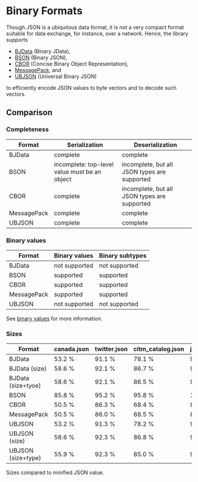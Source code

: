 # Binary Formats

Though JSON is a ubiquitous data format, it is not a very compact format suitable for data exchange, for instance, over
a network. Hence, the library supports

- [BJData](bjdata.md) (Binary JData),
- [BSON](bson.md) (Binary JSON),
- [CBOR](cbor.md) (Concise Binary Object Representation),
- [MessagePack](messagepack.md), and
- [UBJSON](ubjson.md) (Universal Binary JSON)

to efficiently encode JSON values to byte vectors and to decode such vectors.

## Comparison

### Completeness

| Format      | Serialization                                 | Deserialization                              |
|-------------|-----------------------------------------------|----------------------------------------------|
| BJData      | complete                                      | complete                                     |
| BSON        | incomplete: top-level value must be an object | incomplete, but all JSON types are supported |
| CBOR        | complete                                      | incomplete, but all JSON types are supported |
| MessagePack | complete                                      | complete                                     |
| UBJSON      | complete                                      | complete                                     |

### Binary values

| Format      | Binary values | Binary subtypes |
|-------------|---------------|-----------------|
| BJData      | not supported | not supported   |
| BSON        | supported     | supported       |
| CBOR        | supported     | supported       |
| MessagePack | supported     | supported       |
| UBJSON      | not supported | not supported   |

See [binary values](../binary_values.md) for more information.

### Sizes

| Format             | canada.json | twitter.json | citm_catalog.json | jeopardy.json |
|--------------------|-------------|--------------|-------------------|---------------|
| BJData             | 53.2 %      | 91.1 %       | 78.1 %            | 96.6 %        |
| BJData (size)      | 58.6 %      | 92.1 %       | 86.7 %            | 97.4 %        |
| BJData (size+tyoe) | 58.6 %      | 92.1 %       | 86.5 %            | 97.4 %        |
| BSON               | 85.8 %      | 95.2 %       | 95.8 %            | 106.7 %       |
| CBOR               | 50.5 %      | 86.3 %       | 68.4 %            | 88.0 %        |
| MessagePack        | 50.5 %      | 86.0 %       | 68.5 %            | 87.9 %        |
| UBJSON             | 53.2 %      | 91.3 %       | 78.2 %            | 96.6 %        |
| UBJSON (size)      | 58.6 %      | 92.3 %       | 86.8 %            | 97.4 %        |
| UBJSON (size+type) | 55.9 %      | 92.3 %       | 85.0 %            | 95.0 %        |

Sizes compared to minified JSON value.
